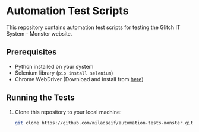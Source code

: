 # Automation Test Scripts

This repository contains automation test scripts for testing the Glitch IT System - Monster website.

## Prerequisites

- Python installed on your system
- Selenium library (`pip install selenium`)
- Chrome WebDriver (Download and install from [here](https://sites.google.com/a/chromium.org/chromedriver/))

## Running the Tests

1. Clone this repository to your local machine:

   ```bash
   git clone https://github.com/miladseif/automation-tests-monster.git
